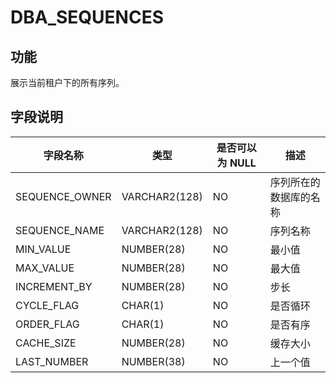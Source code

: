 # DBA_SEQUENCES

## 功能

展示当前租户下的所有序列。

## 字段说明

| 字段名称        | 类型          | 是否可以为 NULL | 描述              |
|----------------|---------------|----------------|-------------------|
| SEQUENCE_OWNER | VARCHAR2(128) | NO   | 序列所在的数据库的名称   |
| SEQUENCE_NAME  | VARCHAR2(128) | NO   | 序列名称     |
| MIN_VALUE      | NUMBER(28)    | NO   | 最小值     |
| MAX_VALUE      | NUMBER(28)    | NO   | 最大值    |
| INCREMENT_BY   | NUMBER(28)    | NO   | 步长      |
| CYCLE_FLAG     | CHAR(1)       | NO   | 是否循环   |
| ORDER_FLAG     | CHAR(1)       | NO   | 是否有序   |
| CACHE_SIZE     | NUMBER(28)    | NO   | 缓存大小    |
| LAST_NUMBER    | NUMBER(38)    | NO   | 上一个值   |
